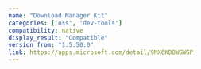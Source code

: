 ```yaml
---
name: "Download Manager Kit"
categories: ['oss', 'dev-tools']
compatibility: native
display_result: "Compatible"
version_from: "1.5.50.0"
link: https://apps.microsoft.com/detail/9MX6KD8WGWGP
---
```

